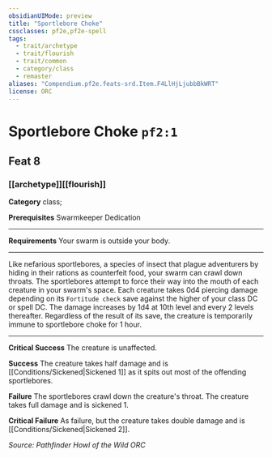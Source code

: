 ```yaml
---
obsidianUIMode: preview
title: "Sportlebore Choke"
cssclasses: pf2e,pf2e-spell
tags:
  - trait/archetype
  - trait/flourish
  - trait/common
  - category/class
  - remaster
aliases: "Compendium.pf2e.feats-srd.Item.F4LlHjLjubbBkWRT"
license: ORC
---
```

# Sportlebore Choke `pf2:1`
## Feat 8
### [[archetype]][[flourish]]

**Category** class; 



**Prerequisites** Swarmkeeper Dedication
* * *
**Requirements** Your swarm is outside your body.

* * *

Like nefarious sportlebores, a species of insect that plague adventurers by hiding in their rations as counterfeit food, your swarm can crawl down throats. The sportlebores attempt to force their way into the mouth of each creature in your swarm's space. Each creature takes 0d4 piercing damage depending on its `Fortitude check` save against the higher of your class DC or spell DC. The damage increases by 1d4 at 10th level and every 2 levels thereafter. Regardless of the result of its save, the creature is temporarily immune to sportlebore choke for 1 hour.

* * *

**Critical Success** The creature is unaffected.

**Success** The creature takes half damage and is [[Conditions/Sickened|Sickened 1]] as it spits out most of the offending sportlebores.

**Failure** The sportlebores crawl down the creature's throat. The creature takes full damage and is sickened 1.

**Critical Failure** As failure, but the creature takes double damage and is [[Conditions/Sickened|Sickened 2]].

*Source: Pathfinder Howl of the Wild*
*ORC*
